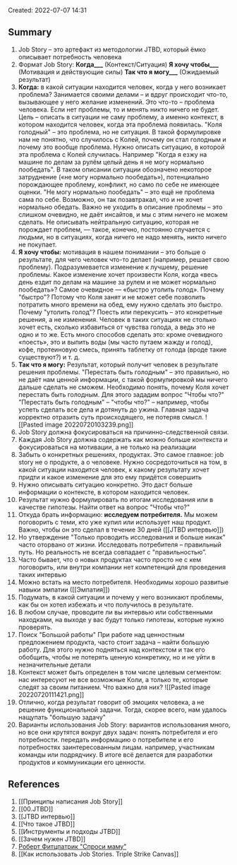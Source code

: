 Created: 2022-07-07 14:31

## Summary
1. Job Story – это артефакт из методологии JTBD, который ёмко описывает потребность человека
2. Формат Job Story: **Когда___** (Контекст/Ситуация) **Я хочу чтобы___** (Мотивация и действующие силы) **Так что я могу___** (Ожидаемый результат)
3. **Когда:** в какой ситуации находится человек, когда у него возникает проблема? Занимается своими делами – и вдруг происходит что-то, вызывающее у него желание изменений. Это что-то – проблема человека. Если нет проблемы, то и менять никто ничего не будет. Цель – описать в ситуации не саму проблему, а именно контекст, в котором находится человек, когда эта проблема появилась. "Коля голодный" – это проблема, но не ситуация. В такой формулировке нам не понятно, что случилось с Колей, почему он стал голодным и почему это вообще проблема. Нужно описать ситуацию, в которой эта проблема с Колей случилась. Например "Когда я езжу на машине по делам за рулём целый день я не могу нормально пообедать". В таком описании ситуации обозначено некоторое затруднение («не могу нормально пообедать»), потенциально порождающее проблему, конфликт, но само по себе не имеющее оценки. "Не могу нормально пообедать" – это ещё не проблема сама по себе. Возможно, он так позавтракал, что и не хочет нормально обедать. Важно не уходить в описание проблемы – это слишком очевидно, не даёт инсайтов, и мы с этим ничего не можем сделать. Не описывать нейтральную ситуацию, которая не порождает проблем, — такое, конечно, постоянно случается с людьми, но в ситуациях, когда ничего не надо менять, никто ничего не покупает.
4. **Я хочу чтобы:** мотивация в нашем понимании – это больше о результате, для чего человек что-то делает (например, решает свою проблему). Подразумевается изменение к лучшему, решение проблемы. Какое изменение хочет произвести Коля, когда «весь день ездит по делам на машине за рулем и не может нормально пообедать»? Самое очевидное — «быстро утолить голод». Почему "быстро"? Потому что Коля занят и не может себе позволить потратить много времени на обед, ему нужно сделать это быстро. Почему "утолить голод"? Поесть или перекусить – это конкретные решения, а не изменения. Человек в таких ситуациях не столько хочет есть, сколько избавиться от чувства голода, а ведь это не одно и то же. Есть много способов сделать это: кроме очевидного «поесть», это и выпить воды (мы часто путаем жажду и голод), кофе, протеиновую смесь, принять таблетку от голода (вроде такие существуют?) и т. д.
5. **Так что я могу:** Результат, который получит человек в результате решения проблемы. "Перестать быть голодным" – это правильно, но не даёт нам ценной информации, с такой формулировкой мы ничего дальше сделать не сможем. Необходимо понять, почему Коля хочет перестать быть голодным. Для этого зададим вопрос "Чтобы что?" "Перестать быть голодным" – "чтобы что?" – например, чтобы успеть сделать все дела и дотянуть до ужина. Главная задача корректно отразить суть происходящего, не потеряв смысл. ![[Pasted image 20220720103239.png]]
6. Job Story должна фокусироваться на причинно-следственной связи. 
7. Каждая Job Story должна содержать как можно больше контекста и фокусироваться на мотивации, а не только на реализации
8. Забыть о конкретных решениях, продуктах. Это самое главное: job story не о продукте, а о человеке. Нужно сосредоточиться на том, в какой ситуации находится человек, к какому результату хочет придти и какое изменение для это ему придётся совершить
9. Нужно описывать ситуацию конкретно. Это даст больше информации о контексте, в котором находится человек. 
10. Результат нужно формулировать по итогам исследования  или в качестве гипотезы. Найти ответ на вопрос "Чтобы что?"
11. Откуда брать информацию: **исследуем потребителя.** Мы можем поговорить с теми, кто уже купил или использует наш продукт. Важно, чтобы он это сделал в течение  30 дней ([[JTBD интервью]]) 
12. Но утверждение "Только проводить исследования и больше никак" часто оторвано от жизни. Исследовать потребителя – правильный путь. Но реальность не всегда совпадает с "правильностью”.
13. Часто бывает, что о новых продуктах часто просто не с кем поговорить, или внутри компании нет компетенций для проведения таких интервью
14. Можно встать на место потребителя. Необходимы хорошо развитые навыки эмпатии ([[Эмпатия]]) 
15. Подумать, в какой ситуации и почему у него возникают проблемы, как бы он хотел избежать и что получилось в результате. 
16. В любом случае, проводите ли вы интервью или собственными находками, на выходе у вас будут только гипотезы, которые нужно проверять.
17. Поиск "Большой работы" При работе над ценностным предложением продукта, часто стоит задача – найти большую работу. Для этого нужно подняться над контекстом и так его обобщить, чтобы не потерять ценную конкретику, но и не уйти в незначительные детали
18. Контекст может быть определен в том числе целевым сегментом: нас интересуют не все возможные Коли, а только те, которые следят за своим питанием. Что важно для них? ![[Pasted image 20220720111421.png]]
19. Отлично, когда результат говорит об эмоциях человека, а не решение функциональной задачи. Тогда, скорее всего, нам удалось нащупать "большую задачу"
20. Варианты использования Job Story: вариантов использования много, но все они крутятся вокруг двух задач: понять потребителя и его потребности. передать информацию о потребителе и его потребностях заинтересованным лицам. например, участникам команды или подрядчику. В итоге всё делается для разработки продуктов и коммуникации его ценности.
## References
1. [[Принципы написания Job Story]] 
2. [[00.JTBD]] 
3. [[JTBD интервью]] 
4. [[Что такое JTBD]] 
5. [[Инструменты и подходы JTBD]] 
6. [[Зачем нужен JTBD]] 
7. [Роберт Фитцпатрик "Спроси маму"](https://disk.yandex.ru/i/PSn1yfFwShrTgw) 
8. [[Как использовать Job Stories. Triple Strike Canvas]] 

